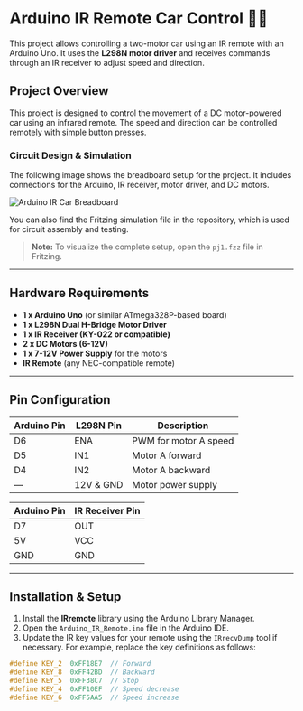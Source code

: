 # Arduino IR Remote Car Control 🚗🔧

This project allows controlling a two-motor car using an IR remote with an Arduino Uno. It uses the **L298N motor driver** and receives commands through an IR receiver to adjust speed and direction.

## Project Overview

This project is designed to control the movement of a DC motor-powered car using an infrared remote. The speed and direction can be controlled remotely with simple button presses.

### Circuit Design & Simulation

The following image shows the breadboard setup for the project. It includes connections for the Arduino, IR receiver, motor driver, and DC motors.

![Arduino IR Car Breadboard](https://github.com/your-username/Arduino_IR_Remote/raw/main/Screenshot%202025-06-10%20220440.png)

You can also find the Fritzing simulation file in the repository, which is used for circuit assembly and testing.

> **Note:** To visualize the complete setup, open the `pj1.fzz` file in Fritzing.

---

## Hardware Requirements

- **1 x Arduino Uno** (or similar ATmega328P-based board)
- **1 x L298N Dual H-Bridge Motor Driver**
- **1 x IR Receiver (KY-022 or compatible)**
- **2 x DC Motors (6-12V)**
- **1 x 7-12V Power Supply** for the motors
- **IR Remote** (any NEC-compatible remote)

---

## Pin Configuration

| **Arduino Pin** | **L298N Pin** | **Description**        |
|-----------------|---------------|------------------------|
| D6              | ENA           | PWM for motor A speed  |
| D5              | IN1           | Motor A forward        |
| D4              | IN2           | Motor A backward       |
| —               | 12V & GND     | Motor power supply     |

| **Arduino Pin** | **IR Receiver Pin** |
|-----------------|---------------------|
| D7              | OUT                 |
| 5V              | VCC                 |
| GND             | GND                 |

---

## Installation & Setup

1. Install the **IRremote** library using the Arduino Library Manager.
2. Open the `Arduino_IR_Remote.ino` file in the Arduino IDE.
3. Update the IR key values for your remote using the `IRrecvDump` tool if necessary. For example, replace the key definitions as follows:

```cpp
#define KEY_2  0xFF18E7  // Forward
#define KEY_8  0xFF42BD  // Backward
#define KEY_5  0xFF38C7  // Stop
#define KEY_4  0xFF10EF  // Speed decrease
#define KEY_6  0xFF5AA5  // Speed increase
